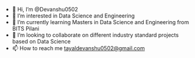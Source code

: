- 👋 Hi, I’m @Devanshu0502
- 👀 I’m interested in Data Science and Engineering
- 🌱 I’m currently learning Masters in Data Science and Engineering from BITS Pilani
- 💞️ I’m looking to collaborate on different industry standard projects based on Data Science
- 📫 How to reach me tayaldevanshu0502@gmail.com

<!---
Devanshu0502/Devanshu0502 is a ✨ special ✨ repository because its `README.md` (this file) appears on your GitHub profile.
You can click the Preview link to take a look at your changes.
--->
